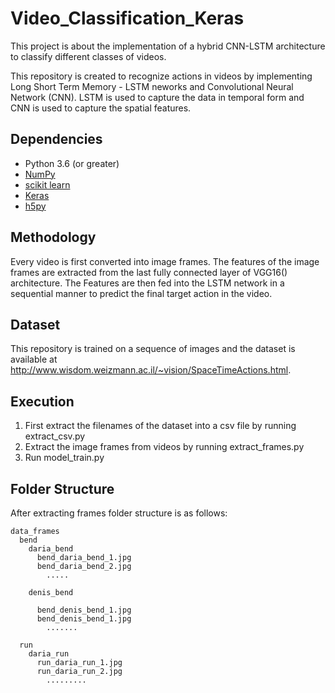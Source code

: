 # Video_Classification_Keras
This project is about the implementation of a hybrid CNN-LSTM architecture to classify different classes of videos. 

This repository is created to recognize actions in videos by implementing Long Short Term Memory - LSTM neworks and Convolutional Neural Network (CNN). LSTM is used to capture the data in temporal form and CNN is used to capture the spatial features.

## Dependencies
* Python 3.6 (or greater)
* [NumPy](http://www.numpy.org/)
* [scikit learn](http://scikit-learn.org/stable/index.html)
* [Keras](https://keras.io/)
* [h5py](http://docs.h5py.org/en/stable/)

## Methodology
Every video is first converted into image frames. The features of the image frames are extracted from the last fully connected layer of VGG16() architecture. The Features are then fed into the LSTM network in a sequential manner to predict the final target action in the video. 

## Dataset
This repository is trained on a sequence of images and the dataset is available at http://www.wisdom.weizmann.ac.il/~vision/SpaceTimeActions.html.

## Execution
1. First extract the filenames of the dataset into a csv file by running extract_csv.py
2. Extract the image frames from videos by running extract_frames.py
3. Run model_train.py

## Folder Structure
After extracting frames folder structure is as follows:

    data_frames
      bend
        daria_bend
          bend_daria_bend_1.jpg
          bend_daria_bend_2.jpg
            .....
        
        denis_bend
    
          bend_denis_bend_1.jpg
          bend_denis_bend_1.jpg
            .......
      
      run
        daria_run
          run_daria_run_1.jpg
          run_daria_run_2.jpg
            .........
      
